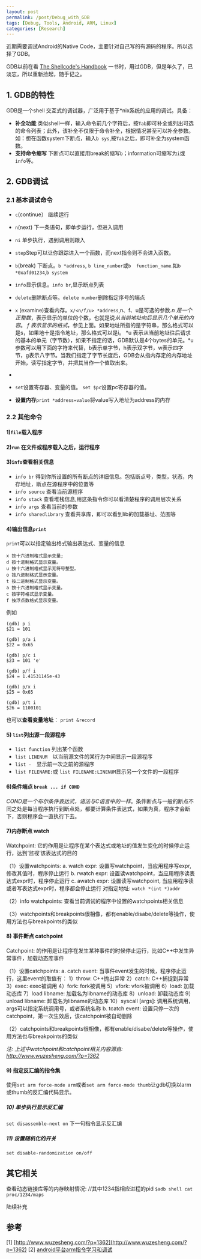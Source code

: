 ```yaml
---
layout: post  
permalink: /post/Debug_with_GDB
tags: [Debug, Tools, Android, ARM, Linux]
categories: [Research]
---
```


近期需要调试Android的Native Code，主要针对自己写的有源码的程序。所以选择了GDB。

GDB以前在看 [The Shellcode's Handbook](http://www.amazon.com/Shellcoders-Handbook-Discovering-Exploiting-Security-ebook/dp/B004P5O38Q/ref=sr_1_1?s=books&ie=UTF8&qid=1394156684&sr=1-1&keywords=shellcode%27s+handbook) 一书时，用过GDB，但是年久了，已淡忘，所以重新捡起，随手记之。

## 1. GDB的特性

GDB是一个shell 交互式的调试器，广泛用于基于*nix系统的应用的调试。具备：

* **补全功能** 类似shell一样，输入命令前几个字符后，按`Tab`即可补全或列出可选的命令列表；此外，该补全不仅限于命令补全，根据情况甚至可以补全参数。如：想在函数system下断点，输入`b sys`,按`Tab`之后，即可补全为system函数。
* **支持命令缩写** 下断点可以直接用break的缩写`b`；information可缩写为`i`或`info`等。


## 2. GDB调试

### 2.1 基本调试命令

* `c`(continue）  继续运行
* `n`(next) 下一条语句，即单步运行，但进入调用
* `ni` 单步执行，遇到调用则跟入
* `step`Step可以让你跟踪进入一个函数，而next指令则不会进入函数。
* `b`(break) 下断点。`b *address`, `b line_number`或`b  function_name`.如`b *0xafd01234`,`b system`

* `info`显示信息。`info br`,显示断点列表
* `delete`删除断点等。`delete number`删除指定序号的端点
* `x` (examine)查看内存。`x/<n/f/u> *address`,n、f、u是可选的参数.*n 是一个正整数*，表示显示的单位的个数，也就是说*从当前地址向后显示几个单元的内容*。
*f 表示显示的格式*，参见上面。如果地址所指的是字符串，那么格式可以是s，如果地十是指令地址，那么格式可以是i。
*u 表示从当前地址往后请求的基本的单元（字节数），如果不指定的话，GDB默认是4个bytes的单元。*u参数可以用下面的字符来代替，b表示单字节，h表示双字节，w表示四字 节，g表示八字节。当我们指定了字节长度后，GDB会从指内存定的内存地址开始，读写指定字节，并把其当作一个值取出来。
* 
* `set`设置寄存器、变量的值。 `set $pc`设置pc寄存器的值。
* **设置内存**`print *address=value`将value写入地址为address的内存


### 2.2 其他命令

#### 1)`file`载入程序

#### 2)`run` 在文件或程序载入之后，运行程序

#### 3)`info`查看相关信息

* `info br` 得到你所设置的所有断点的详细信息。包括断点号，类型，状态，内存地址，断点在源程序中的位置等
* `info source` 查看当前源程序
* `info stack` 查看堆栈信息,用这条指令你可以看清楚程序的调用层次关系
* `info args` 查看当前的参数
* `info sharedlibrary` 查看共享库，即可以看到lib的加载基址、范围等


#### 4)输出信息`print`
`print`可以以指定输出格式输出表达式、变量的信息
	
	x 按十六进制格式显示变量;	
	d 按十进制格式显示变量。
	u 按十六进制格式显示无符号整型。
	o 按八进制格式显示变量。
	t 按二进制格式显示变量。
	a 按十六进制格式显示变量。
	c 按字符格式显示变量。
	f 按浮点数格式显示变量。

例如
	
	(gdb) p i
	$21 = 101 
	
	(gdb) p/a i
	$22 = 0x65

	(gdb) p/c i
	$23 = 101 'e'
	
	(gdb) p/f i
	$24 = 1.41531145e-43

	(gdb) p/x i
	$25 = 0x65

	(gdb) p/t i
	$26 = 1100101

也可以**查看变量地址**： `print &record`

#### 5) `list`列出源一段源程序

* `list function` 列出某个函数
* `list LINENUM`　以当前源文件的某行为中间显示一段源程序
* `list -`　显示前一次之前的源程序
* `list FILENAME:`或 `list FILENAME:LINENUM`显示另一个文件的一段程序

#### 6)条件端点 `break ... if COND`

*COND是一个布尔条件表达式，语法与C语言中的一样*。条件断点与一般的断点不同之处是每当程序执行到断点处，都要计算条件表达式，如果为真，程序才会断下，否则程序会一直执行下去。

#### 7)内存断点 watch

Watchpoint: 它的作用是让程序在某个表达式或地址的值发生变化的时候停止运行，达到‘监视’该表达式的目的

（1）设置watchpoints:
a. watch expr: 设置写watchpoint，当应用程序写expr, 修改其值时，程序停止运行
b. rwatch expr: 设置读watchpoint，当应用程序读表达式expr时，程序停止运行
c. awatch expr: 设置读写watchpoint, 当应用程序读或者写表达式expr时，程序都会停止运行
对指定地址: `watch *(int *)addr`

（2）info watchpoints:
查看当前调试的程序中设置的watchpoints相关信息

（3）watchpoints和breakpoints很相像，都有enable/disabe/delete等操作，使用方法也与breakpoints的类似

#### 8) 事件断点 catchpoint

Catchpoint: 的作用是让程序在发生某种事件的时候停止运行，比如C++中发生异常事件，加载动态库事件

（1）设置catchpoints:
a. catch event: 当事件event发生的时候，程序停止运行，这里event的取值有：
1）throw: C++抛出异常
2）catch: C++捕捉到异常
3）exec: exec被调用
4）fork: fork被调用
5）vfork: vfork被调用
6）load: 加载动态库
7）load libname: 加载名为libname的动态库
8）unload: 卸载动态库
9）unload libname: 卸载名为libname的动态库
10）syscall [args]: 调用系统调用，args可以指定系统调用号，或者系统名称
b. tcatch event: 设置只停一次的catchpoint，第一次生效后，该catchpoint被自动删除

（2）catchpoints和breakpoints很相像，都有enable/disabe/delete等操作，使用方法也与breakpoints的类似

*注: 上述中watchpoint和catchpoint相关内容源自: http://www.wuzesheng.com/?p=1362*

#### 9) 指定反汇编的指令集

使用`set arm force-mode arm`或者`set arm force-mode thumb`让gdb切换以arm或thumb的反汇编代码显示。

##### 10) 单步执行显示反汇编

`set disassemble-next on` 下一句指令显示反汇编

##### 11) 设置随机化的开关

`set disable-randomization on/off` 

## 其它相关


查看动态链接库等的内存映射情况:
//其中1234指相应进程的pid
`$adb shell cat proc/1234/maps`

陆续补充

## 参考

[1] [http://www.wuzesheng.com/?p=1362](http://www.wuzesheng.com/?p=1362)
[2] [android平台arm指令学习和调试](http://www.sanwho.com/552.html)


